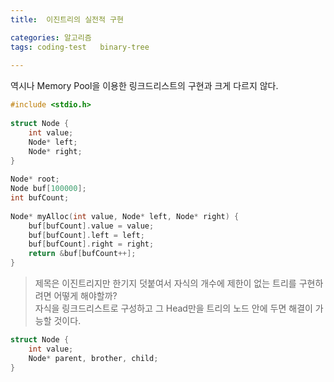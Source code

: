 ```yaml
---
title:  이진트리의 실전적 구현

categories: 알고리즘 
tags: coding-test   binary-tree
 
---
```


  
역시나 Memory Pool을 이용한 링크드리스트의 구현과 크게 다르지 않다.  
  
```cpp  
#include <stdio.h>  
  
struct Node {  
	int value;  
	Node* left;  
	Node* right;  
}  
  
Node* root;  
Node buf[100000];  
int bufCount;  
  
Node* myAlloc(int value, Node* left, Node* right) {  
	buf[bufCount].value = value;  
	buf[bufCount].left = left;  
	buf[bufCount].right = right;  
	return &buf[bufCount++];  
}  
```  
  
  
> 제목은 이진트리지만 한기지 덧붙여서 자식의 개수에 제한이 없는 트리를 구현하려면 어떻게 해야할까?    
> 자식을 링크드리스트로 구성하고 그 Head만을 트리의 노드 안에 두면 해결이 가능할 것이다.    
  
```cpp  
struct Node {  
	int value;  
	Node* parent, brother, child;  
}  
```  
